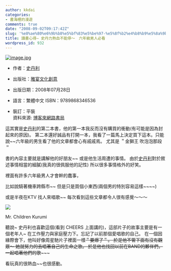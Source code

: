 ```yaml
---
author: kkdai
categories:
- 書海裡的漫遊
comments: true
date: "2008-09-02T09:17:42Z"
slug: '%e8%ae%80%e6%9b%b8%e5%bf%83%e5%be%97-%e5%8f%b2%e4%b8%b9%e5%8a%9b%e7%86%b1%e8%a1%80%e4%b8%8d%e8%83%bd%e5%81%9c%ef%bd%9e%e3%80%80%e5%85%ad%e5%b9%b4%e7%b4%9a%e7%94%b7%e4%ba%ba%e5%bf%85%e7%9c%8b'
title: 讀書心得– 史丹力熱血不能停～　六年級男人必看
wordpress_id: 932
---
```


 

 

 

[![image.jpg](http://farm4.static.flickr.com/3230/2821150034_b0b44ebb5f.jpg)](http://www.books.com.tw/exep/prod/booksfile.php?item=0010410723)

 

 

  
  * 作者：[史丹利](http://search.books.com.tw/exep/prod_search_author.php?key=%A5v%A4%A6%A7Q)
   
  * 出版社：[雅宴文化創意](http://www.books.com.tw/exep/pub_book.php?pubid=yybooks)
   
  * 出版日期：2008年07月28日 
   
  * 語言：繁體中文 ISBN：9789868346536 
   
  * 裝訂：平裝         
資料來源: [博客來網路書局](http://www.books.com.tw/exep/prod/booksfile.php?item=0010410723)
 

 

這其實是[史丹利](http://blog.roodo.com/rasheed)的第二本書，他的第一本我反而沒有購買的衝動(有可能是因為封起來的原因)。 第二本還好誠品有打開一本，我看了一篇馬上決定買下這本。只能說~~六年級的男生看了他的文章都會心有戚戚焉。 尤其是 ＂金獅王 吹泡泡那段＂

 

書的內容主要就是講解他的好朋友~~ 或是他生活周遭的事情。 由於[史丹利](http://blog.roodo.com/rasheed)對於敘述事情相當的細膩(我真的很佩服他的記性) 所以很多事情格外的好笑。

 


<!--more-->
  

裡面有許多六年級男人才會幹的蠢事，

 

比如說騎著機車跨縣市~~ 但是只是買個小東西(兩個男的特別容易這樣~~~~) 

 

或是半夜在KTV 找人來唱歌~~ 每次看到這些文章都令人很有感覺～～～

 

 

 

[![](http://www.evanlin.com/wp/wp-content/uploads/2008/09/video8de4937d506b.jpg)](http://www.youtube.com/watch?v=mqlZVBcs1Wg)

 

 

Mr. Children Kurumi

 

 

聽說~ 史丹利也喜歡這個(看到 CHEERS 上面講的)，這部片子的故事主要是有一個老年人~ 在工作壓力與家庭壓力下。忘記了以前那個愛唱歌的自己。 在一個因緣際會下，他叫好像周星馳片子裡面一樣~~＂要爆了＂。 於是他不管下面有沒有觀眾～ 她就努力的去唱著自己的生命之歌。 於是他也找回以前在BAND的夥伴們，一起唱著他們的歌~~~~~

 

 

看玩真的很熱血~~也很感動。
